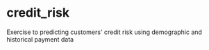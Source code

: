 # credit_risk
Exercise to predicting customers' credit risk using demographic and historical payment data
